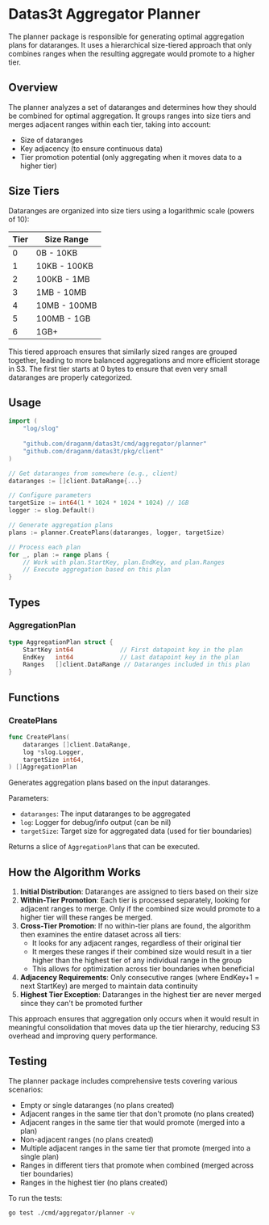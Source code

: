 # Datas3t Aggregator Planner

The planner package is responsible for generating optimal aggregation plans for dataranges. It uses a hierarchical size-tiered approach that only combines ranges when the resulting aggregate would promote to a higher tier.

## Overview

The planner analyzes a set of dataranges and determines how they should be combined for optimal aggregation. It groups ranges into size tiers and merges adjacent ranges within each tier, taking into account:

- Size of dataranges
- Key adjacency (to ensure continuous data)
- Tier promotion potential (only aggregating when it moves data to a higher tier)

## Size Tiers

Dataranges are organized into size tiers using a logarithmic scale (powers of 10):

| Tier | Size Range |
|------|------------|
| 0    | 0B - 10KB |
| 1    | 10KB - 100KB |
| 2    | 100KB - 1MB |
| 3    | 1MB - 10MB |
| 4    | 10MB - 100MB |
| 5    | 100MB - 1GB |
| 6    | 1GB+ |

This tiered approach ensures that similarly sized ranges are grouped together, leading to more balanced aggregations and more efficient storage in S3. The first tier starts at 0 bytes to ensure that even very small dataranges are properly categorized.

## Usage

```go
import (
	"log/slog"
	
	"github.com/draganm/datas3t/cmd/aggregator/planner"
	"github.com/draganm/datas3t/pkg/client"
)

// Get dataranges from somewhere (e.g., client)
dataranges := []client.DataRange{...}

// Configure parameters
targetSize := int64(1 * 1024 * 1024 * 1024) // 1GB
logger := slog.Default()

// Generate aggregation plans
plans := planner.CreatePlans(dataranges, logger, targetSize)

// Process each plan
for _, plan := range plans {
	// Work with plan.StartKey, plan.EndKey, and plan.Ranges
	// Execute aggregation based on this plan
}
```

## Types

### AggregationPlan

```go
type AggregationPlan struct {
	StartKey int64             // First datapoint key in the plan
	EndKey   int64             // Last datapoint key in the plan
	Ranges   []client.DataRange // Dataranges included in this plan
}
```

## Functions

### CreatePlans

```go
func CreatePlans(
	dataranges []client.DataRange,
	log *slog.Logger,
	targetSize int64,
) []AggregationPlan
```

Generates aggregation plans based on the input dataranges.

Parameters:
- `dataranges`: The input dataranges to be aggregated
- `log`: Logger for debug/info output (can be nil)
- `targetSize`: Target size for aggregated data (used for tier boundaries)

Returns a slice of `AggregationPlan`s that can be executed.

## How the Algorithm Works

1. **Initial Distribution**: Dataranges are assigned to tiers based on their size
2. **Within-Tier Promotion**: Each tier is processed separately, looking for adjacent ranges to merge. Only if the combined size would promote to a higher tier will these ranges be merged.
3. **Cross-Tier Promotion**: If no within-tier plans are found, the algorithm then examines the entire dataset across all tiers:
   - It looks for any adjacent ranges, regardless of their original tier
   - It merges these ranges if their combined size would result in a tier higher than the highest tier of any individual range in the group
   - This allows for optimization across tier boundaries when beneficial
4. **Adjacency Requirements**: Only consecutive ranges (where EndKey+1 = next StartKey) are merged to maintain data continuity
5. **Highest Tier Exception**: Dataranges in the highest tier are never merged since they can't be promoted further

This approach ensures that aggregation only occurs when it would result in meaningful consolidation that moves data up the tier hierarchy, reducing S3 overhead and improving query performance.

## Testing

The planner package includes comprehensive tests covering various scenarios:

- Empty or single dataranges (no plans created)
- Adjacent ranges in the same tier that don't promote (no plans created)
- Adjacent ranges in the same tier that would promote (merged into a plan)
- Non-adjacent ranges (no plans created)
- Multiple adjacent ranges in the same tier that promote (merged into a single plan)
- Ranges in different tiers that promote when combined (merged across tier boundaries)
- Ranges in the highest tier (no plans created)

To run the tests:

```bash
go test ./cmd/aggregator/planner -v
``` 